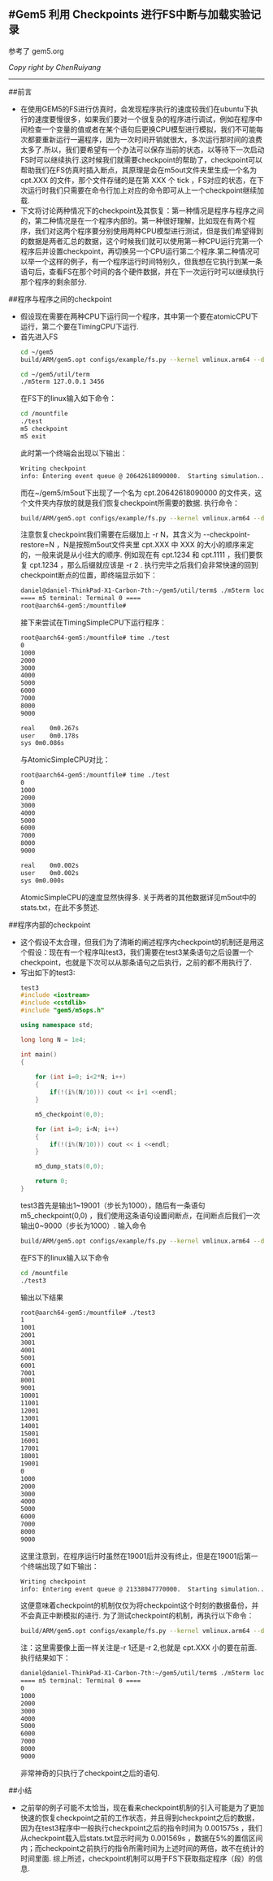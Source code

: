 #Gem5 利用 Checkpoints 进行FS中断与加载实验记录
---
参考了 gem5.org

*Copy right by ChenRuiyang*

---

##前言
+   在使用GEM5的FS进行仿真时，会发现程序执行的速度较我们在ubuntu下执行的速度要慢很多，如果我们要对一个很复杂的程序进行调试，例如在程序中间检查一个变量的值或者在某个语句后更换CPU模型进行模拟，我们不可能每次都要重新运行一遍程序，因为一次时间开销就很大，多次运行那时间的浪费太多了.所以，我们要希望有一个办法可以保存当前的状态，以等待下一次启动FS时可以继续执行.这时候我们就需要checkpoint的帮助了，checkpoint可以帮助我们在FS仿真时插入断点，其原理是会在m5out文件夹里生成一个名为 cpt.XXX 的文件，那个文件存储的是在第 XXX 个 tick ，FS对应的状态，在下次运行时我们只需要在命令行加上对应的命令即可从上一个checkpoint继续加载.
+   下文将讨论两种情况下的checkpoint及其恢复：第一种情况是程序与程序之间的，第二种情况是在一个程序内部的。第一种很好理解，比如现在有两个程序，我们对这两个程序要分别使用两种CPU模型进行测试，但是我们希望得到的数据是两者汇总的数据，这个时候我们就可以使用第一种CPU运行完第一个程序后并设置checkpoint，再切换另一个CPU运行第二个程序.第二种情况可以举一个这样的例子，有一个程序运行时间特别久，但我想在它执行到某一条语句后，查看FS在那个时间的各个硬件数据，并在下一次运行时可以继续执行那个程序的剩余部分.

##程序与程序之间的checkpoint
+   假设现在需要在两种CPU下运行同一个程序，其中第一个要在atomicCPU下运行，第二个要在TimingCPU下运行.
+   首先进入FS
    ```bash
    cd ~/gem5
    build/ARM/gem5.opt configs/example/fs.py --kernel vmlinux.arm64 --disk-image ubuntu-18.04-arm64-docker.img --bootloader ~/gem5/system/arm/bootloader/arm64/boot.arm64 --param "system.highest_el_is_64 = True" --dtb-filename ~/gem5/system/arm/dt/armv8_gem5_v1_2cpu.dtb --cpu-type AtomicSimpleCPU
    ```
    ```bash
    cd ~/gem5/util/term
    ./m5term 127.0.0.1 3456
    ```
    在FS下的linux输入如下命令：
    ```bash
    cd /mountfile
    ./test
    m5 checkpoint
    m5 exit
    ```
    此时第一个终端会出现以下输出：
    ```bash
    Writing checkpoint
    info: Entering event queue @ 20642618090000.  Starting simulation...
    ```
    而在~/gem5/m5out下出现了一个名为 cpt.20642618090000 的文件夹，这个文件夹内存放的就是我们恢复checkpoint所需要的数据.
    执行命令：
    ```bash
    build/ARM/gem5.opt configs/example/fs.py --kernel vmlinux.arm64 --disk-image ubuntu-18.04-arm64-docker.img --bootloader /home/daniel/gem5/system/arm/bootloader/arm64/boot.arm64 --param 'system.highest_el_is_64 = True' --dtb-filename /home/daniel/gem5/system/arm/dt/armv8_gem5_v1_2cpu.dtb --cpu-type TimingSimpleCPU -r 1
    ```
    注意恢复checkpoint我们需要在后缀加上 -r N，其含义为 --checkpoint-restore=N ，N是按照m5out文件夹里 cpt.XXX 中 XXX 的大小的顺序来定的，一般来说是从小往大的顺序. 例如现在有 cpt.1234 和 cpt.1111 ，我们要恢复 cpt.1234 ，那么后缀就应该是 -r 2 .
    执行完毕之后我们会非常快速的回到checkpoint断点的位置，即终端显示如下：
    ```bash
    daniel@daniel-ThinkPad-X1-Carbon-7th:~/gem5/util/term$ ./m5term localhost 3456
    ==== m5 terminal: Terminal 0 ====
    root@aarch64-gem5:/mountfile# 
    ```
    接下来尝试在TimingSimpleCPU下运行程序：
    ```bash
    root@aarch64-gem5:/mountfile# time ./test
    0
    1000
    2000
    3000
    4000
    5000
    6000
    7000
    8000
    9000

    real	0m0.267s
    user	0m0.178s
    sys	0m0.086s
    ```
    与AtomicSimpleCPU对比：
    ```bash
    root@aarch64-gem5:/mountfile# time ./test
    0
    1000
    2000
    3000
    4000
    5000
    6000
    7000
    8000
    9000

    real	0m0.002s
    user	0m0.002s
    sys	0m0.000s
    ```
    AtomicSimpleCPU的速度显然快得多.
    关于两者的其他数据详见m5out中的stats.txt，在此不多赘述.

##程序内部的checkpoint
+   这个假设不太合理，但我们为了清晰的阐述程序内checkpoint的机制还是用这个假设：现在有一个程序叫test3，我们需要在test3某条语句之后设置一个checkpoint，也就是下次可以从那条语句之后执行，之前的都不用执行了.
+   写出如下的test3:
    ```cpp
    test3
    #include <iostream> 
    #include <cstdlib>
    #include "gem5/m5ops.h"

    using namespace std;

    long long N = 1e4;

    int main()
    {
        
        for (int i=0; i<2*N; i++) 
        {
            if(!(i%(N/10))) cout << i+1 <<endl;
        }

        m5_checkpoint(0,0);

        for (int i=0; i<N; i++) 
        {
            if(!(i%(N/10))) cout << i <<endl;
        }

        m5_dump_stats(0,0);

        return 0;
    }
    ```
    test3首先是输出1~19001（步长为1000），随后有一条语句 m5_checkpoint(0,0) ，我们使用这条语句设置间断点，在间断点后我们一次输出0~9000（步长为1000）.
    输入命令
    ```bash
    build/ARM/gem5.opt configs/example/fs.py --kernel vmlinux.arm64 --disk-image ubuntu-18.04-arm64-docker.img --bootloader ~/gem5/system/arm/bootloader/arm64/boot.arm64 --param "system.highest_el_is_64 = True" --dtb-filename ~/gem5/system/arm/dt/armv8_gem5_v1_2cpu.dtb --cpu-type AtomicSimpleCPU
    ```
    在FS下的linux输入以下命令
    ```bash
    cd /mountfile
    ./test3
    ```
    输出以下结果
    ```bash
    root@aarch64-gem5:/mountfile# ./test3
    1
    1001
    2001
    3001
    4001
    5001
    6001
    7001
    8001
    9001
    10001
    11001
    12001
    13001
    14001
    15001
    16001
    17001
    18001
    19001
    0
    1000
    2000
    3000
    4000
    5000
    6000
    7000
    8000
    9000
    ```
    这里注意到，在程序运行时虽然在19001后并没有终止，但是在19001后第一个终端出现了如下输出：
    ```bash
    Writing checkpoint
    info: Entering event queue @ 21338047770000.  Starting simulation...
    ```
    这便意味着checkpoint的机制仅仅为将checkpoint这个时刻的数据备份，并不会真正中断模拟的进行.
    为了测试checkpoint的机制，再执行以下命令：
    ```bash
    build/ARM/gem5.opt configs/example/fs.py --kernel vmlinux.arm64 --disk-image ubuntu-18.04-arm64-docker.img --bootloader ~/gem5/system/arm/bootloader/arm64/boot.arm64 --param "system.highest_el_is_64 = True" --dtb-filename ~/gem5/system/arm/dt/armv8_gem5_v1_2cpu.dtb --cpu-type AtomicSimpleCPU -r 2
    ```
    注：这里需要像上面一样关注是-r 1还是-r 2,也就是 cpt.XXX 小的要在前面.
    执行结果如下：
    ```bash
    daniel@daniel-ThinkPad-X1-Carbon-7th:~/gem5/util/term$ ./m5term localhost 3456
    ==== m5 terminal: Terminal 0 ====
    0
    1000
    2000
    3000
    4000
    5000
    6000
    7000
    8000
    9000
    ```
    非常神奇的只执行了checkpoint之后的语句.

##小结
+   之前举的例子可能不太恰当，现在看来checkpoint机制的引入可能是为了更加快速的恢复checkpoint之前的工作状态，并且得到checkpoint之后的数据，因为在test3程序中一般执行checkpoint之后的指令时间为 0.001575s ，我们从checkpoint载入后stats.txt显示时间为 0.001569s ，数据在5%的置信区间内；而checkpoint之前执行的指令所需时间为上述时间的两倍，故不在统计的时间里面. 综上所述，checkpoint机制可以用于FS下获取指定程序（段）的信息.